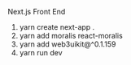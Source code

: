Next.js Front End

1. yarn create next-app .
2. yarn add moralis react-moralis
3. yarn add web3uikit@^0.1.159
4. yarn run dev
